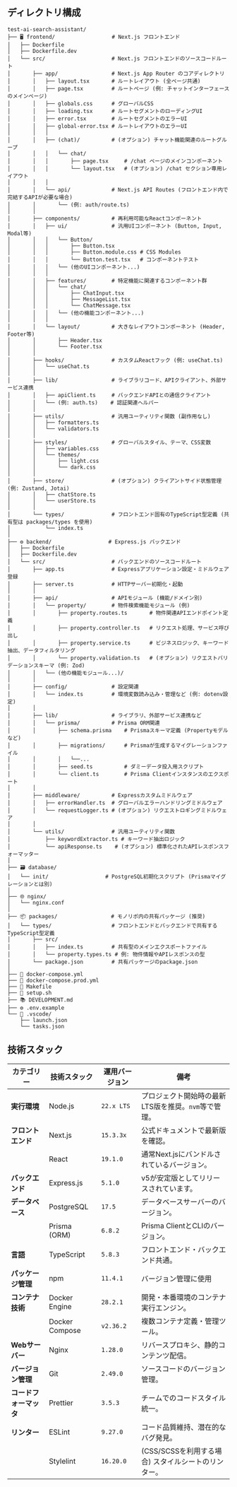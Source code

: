 ## ディレクトリ構成

```text
test-ai-search-assistant/
├── 🖥️ frontend/                  # Next.js フロントエンド
│   ├── Dockerfile
│   ├── Dockerfile.dev
│   └── src/                     # Next.js フロントエンドのソースコードルート
│       ├── app/                 # Next.js App Router のコアディレクトリ
│       │   ├── layout.tsx       # ルートレイアウト (全ページ共通)
│       │   ├── page.tsx         # ルートページ (例: チャットインターフェースのメインページ)
│       │   ├── globals.css      # グローバルCSS
│       │   ├── loading.tsx      # ルートセグメントのローディングUI
│       │   ├── error.tsx        # ルートセグメントのエラーUI
│       │   ├── global-error.tsx # ルートレイアウトのエラーUI
│       │   │
│       │   ├── (chat)/          # (オプション) チャット機能関連のルートグループ
│       │   │   └── chat/
│       │   │       ├── page.tsx     # /chat ページのメインコンポーネント
│       │   │       └── layout.tsx   # (オプション) /chat セクション専用レイアウト
│       │   │
│       │   └── api/             # Next.js API Routes (フロントエンド内で完結するAPIが必要な場合)
│       │       └── (例: auth/route.ts)
│       │
│       ├── components/          # 再利用可能なReactコンポーネント
│       │   ├── ui/              # 汎用UIコンポーネント (Button, Input, Modal等)
│       │   │   └── Button/
│       │   │       ├── Button.tsx
│       │   │       ├── Button.module.css # CSS Modules
│       │   │       └── Button.test.tsx   # コンポーネントテスト
│       │   │   └── (他のUIコンポーネント...)
│       │   │
│       │   ├── features/        # 特定機能に関連するコンポーネント群
│       │   │   └── chat/
│       │   │       ├── ChatInput.tsx
│       │   │       ├── MessageList.tsx
│       │   │       └── ChatMessage.tsx
│       │   │   └── (他の機能コンポーネント...)
│       │   │
│       │   └── layout/          # 大きなレイアウトコンポーネント (Header, Footer等)
│       │       ├── Header.tsx
│       │       └── Footer.tsx
│       │
│       ├── hooks/               # カスタムReactフック (例: useChat.ts)
│       │   └── useChat.ts
│       │
│       ├── lib/                 # ライブラリコード、APIクライアント、外部サービス連携
│       │   ├── apiClient.ts     # バックエンドAPIとの通信クライアント
│       │   └── (例: auth.ts)    # 認証関連ヘルパー
│       │
│       ├── utils/               # 汎用ユーティリティ関数 (副作用なし)
│       │   ├── formatters.ts
│       │   └── validators.ts
│       │
│       ├── styles/              # グローバルスタイル、テーマ、CSS変数
│       │   ├── variables.css
│       │   └── themes/
│       │       ├── light.css
│       │       └── dark.css
│       │
│       ├── store/               # (オプション) クライアントサイド状態管理 (例: Zustand, Jotai)
│       │   ├── chatStore.ts
│       │   └── userStore.ts
│       │
│       └── types/               # フロントエンド固有のTypeScript型定義 (共有型は packages/types を使用)
│           └── index.ts
│
├── ⚙️ backend/                  # Express.js バックエンド
│   ├── Dockerfile
│   ├── Dockerfile.dev
│   └── src/                     # バックエンドのソースコードルート
│       ├── app.ts               # Expressアプリケーション設定・ミドルウェア登録
│       ├── server.ts            # HTTPサーバー初期化・起動
│       │
│       ├── api/                 # APIモジュール (機能/ドメイン別)
│       │   └── property/        # 物件検索機能モジュール (例)
│       │       ├── property.routes.ts       # 物件関連APIエンドポイント定義
│       │       ├── property.controller.ts   # リクエスト処理、サービス呼び出し
│       │       ├── property.service.ts      # ビジネスロジック、キーワード抽出、データフィルタリング
│       │       └── property.validation.ts   # (オプション) リクエストバリデーションスキーマ (例: Zod)
│       │   └── (他の機能モジュール...)/
│       │
│       ├── config/              # 設定関連
│       │   └── index.ts         # 環境変数読み込み・管理など (例: dotenv設定)
│       │
│       ├── lib/                 # ライブラリ、外部サービス連携など
│       │   └── prisma/          # Prisma ORM関連
│       │       ├── schema.prisma    # Prismaスキーマ定義 (Propertyモデルなど)
│       │       ├── migrations/      # Prismaが生成するマイグレーションファイル
│       │       │   └──...
│       │       ├── seed.ts          # ダミーデータ投入用スクリプト
│       │       └── client.ts        # Prisma Clientインスタンスのエクスポート
│       │
│       ├── middleware/          # Expressカスタムミドルウェア
│       │   ├── errorHandler.ts  # グローバルエラーハンドリングミドルウェア
│       │   └── requestLogger.ts # (オプション) リクエストロギングミドルウェア
│       │
│       └── utils/               # 汎用ユーティリティ関数
│           ├── keywordExtractor.ts # キーワード抽出ロジック
│           └── apiResponse.ts    # (オプション) 標準化されたAPIレスポンスフォーマッター
│
├── 🗃️ database/
│   └── init/                  # PostgreSQL初期化スクリプト (Prismaマイグレーションとは別)
│
├── 🌐 nginx/
│   └── nginx.conf
│
├── 📦 packages/                 # モノリポ内の共有パッケージ (推奨)
│   └── types/                   # フロントエンドとバックエンドで共有するTypeScript型定義
│       ├── src/
│       │   ├── index.ts         # 共有型のメインエクスポートファイル
│       │   └── property.types.ts # 例: 物件情報やAPIレスポンスの型
│       └── package.json         # 共有パッケージのpackage.json
│
├── 🐳 docker-compose.yml
├── 🚢 docker-compose.prod.yml
├── 🔧 Makefile
├── 📄 setup.sh
├── 📚 DEVELOPMENT.md
├── ⚙️ .env.example
└── 🎯 .vscode/
    ├── launch.json
    └── tasks.json

```


## 技術スタック
| カテゴリー         | 技術スタック        | 運用バージョン | 備考                                                                 |
|--------------------|---------------------|---------------------------|----------------------------------------------------------------------|
| **実行環境**        | Node.js             | `22.x LTS`       | プロジェクト開始時の最新LTS版を推奨。`nvm`等で管理。                    |
| **フロントエンド**      | Next.js             | `15.3.3x`       | 公式ドキュメントで最新版を確認。                                          |
|                    | React               | `19.1.0`       | 通常Next.jsにバンドルされているバージョン。                               |
| **バックエンド**      | Express.js          | `5.1.0`         | v5が安定版としてリリースされています。                                      |
| **データベース**     | PostgreSQL          | `17.5`          | データベースサーバーのバージョン。                                        |
|                    | Prisma (ORM)        | `6.8.2`        | Prisma ClientとCLIのバージョン。                                       |
| **言語**            | TypeScript          | `5.8.3`        | フロントエンド・バックエンド共通。                                        |
| **パッケージ管理**     | npm                | `11.4.1`     | バージョン管理に使用                             |
| **コンテナ技術**      | Docker Engine       | `28.2.1`        | 開発・本番環境のコンテナ実行エンジン。                                   |
|                    | Docker Compose      | `v2.36.2`       | 複数コンテナ定義・管理ツール。                                          |
| **Webサーバー**      | Nginx               | `1.28.0`        | リバースプロキシ、静的コンテンツ配信。                                     |
| **バージョン管理**    | Git                 | `2.49.0`        | ソースコードのバージョン管理。                                            |
| **コードフォーマッタ**  | Prettier            | `3.5.3`         | チームでのコードスタイル統一。                                          |
| **リンター**          | ESLint              | `9.27.0`        | コード品質維持、潜在的なバグ発見。                                        |
|                    | Stylelint           | `16.20.0`        | (CSS/SCSSを利用する場合) スタイルシートのリンター。                          |
